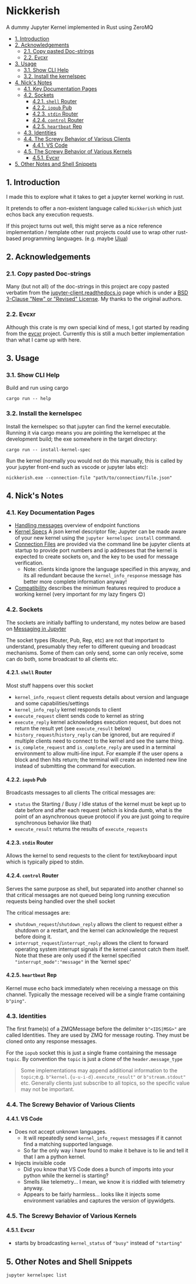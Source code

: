 # Nickkerish <!-- omit in toc -->

A dummy Jupyter Kernel implemented in Rust using ZeroMQ

- [1. Introduction](#1-introduction)
- [2. Acknowledgements](#2-acknowledgements)
  - [2.1. Copy pasted Doc-strings](#21-copy-pasted-doc-strings)
  - [2.2. Evcxr](#22-evcxr)
- [3. Usage](#3-usage)
  - [3.1. Show CLI Help](#31-show-cli-help)
  - [3.2. Install the kernelspec](#32-install-the-kernelspec)
- [4. Nick's Notes](#4-nicks-notes)
  - [4.1. Key Documentation Pages](#41-key-documentation-pages)
  - [4.2. Sockets](#42-sockets)
    - [4.2.1. `shell` Router](#421-shell-router)
    - [4.2.2. `iopub` Pub](#422-iopub-pub)
    - [4.2.3. `stdin` Router](#423-stdin-router)
    - [4.2.4. `control` Router](#424-control-router)
    - [4.2.5. `heartbeat` Rep](#425-heartbeat-rep)
  - [4.3. Identities](#43-identities)
  - [4.4. The Screwy Behavior of Various Clients](#44-the-screwy-behavior-of-various-clients)
    - [4.4.1. VS Code](#441-vs-code)
  - [4.5. The Screwy Behavior of Various Kernels](#45-the-screwy-behavior-of-various-kernels)
    - [4.5.1. Evcxr](#451-evcxr)
- [5. Other Notes and Shell Snippets](#5-other-notes-and-shell-snippets)

## 1. Introduction

I made this to explore what it takes to get a jupyter kernel working in rust.

It pretends to offer a non-existent language called `Nickkerish` which just
echos back any execution requests.

If this project turns out well, this might serve as a nice reference
implementation / template other rust projects could use to wrap other rust-based
programming languages. (e.g. maybe [Uiua](https://www.uiua.org/))

## 2. Acknowledgements

### 2.1. Copy pasted Doc-strings

Many (but not all) of the doc-strings in this project are copy pasted verbatim from
the [jupyter-client.readthedocs.io](https://jupyter-client.readthedocs.io/en/latest/index.html)
page which is under a
[BSD 3-Clause "New" or "Revised" License](https://github.com/jupyter/jupyter_client/blob/396e665af9088f4f083c02c12ea1fb4e9b3dff91/LICENSE).
My thanks to the original authors.

### 2.2. Evcxr

Although this crate is my own special kind of mess, I got started by reading
from the [evcxr](https://github.com/evcxr/evcxr) project. Currently this is
still a much better implementation than what I came up with here.

## 3. Usage

### 3.1. Show CLI Help

Build and run using cargo

```shell
cargo run -- help
```

### 3.2. Install the kernelspec

Install the kernelspec so that jupyter can find the kernel executable. Running
it via cargo means you are pointing the kernelspec at the development build; the
exe somewhere in the target directory:

```shell
cargo run -- install-kernel-spec
```

Run the kernel (normally you would not do this manually, this is called by your
jupyter front-end such as vscode or jupyter labs etc):

```shell
nickkerish.exe --connection-file "path/to/connection/file.json"
```

## 4. Nick's Notes

### 4.1. Key Documentation Pages

- [Handling messages](https://jupyter-client.readthedocs.io/en/latest/kernels.html#handling-messages)
  overview of endpoint functions
- [Kernel Specs](https://jupyter-client.readthedocs.io/en/latest/kernels.html#kernel-specs)
  A json kernel descriptor file; Jupyter can be made aware of your new kernel
  using the ```jupyter kernelspec install``` command.
- [Connection Files](https://jupyter-client.readthedocs.io/en/latest/kernels.html#connection-files)
  are provided via the command line be jupyter clients at startup to provide port numbers and ip
  addresses that the kernel is expected to create sockets on, and the key to be used for message
  verification.
  - Note: clients kinda ignore the language specified in this anyway, and its all redundant because
    the `kernel_info_response` message has better more complete information anyway!
- [Compatibility](https://jupyter-client.readthedocs.io/en/latest/messaging.html#compatibility)
  describes the minimum features required to produce a working kernel (very important for my lazy
  fingers 😊)

### 4.2. Sockets

The sockets are initially baffling to understand, my notes below are based on
[Messaging in Jupyter](https://jupyter-client.readthedocs.io/en/latest/messaging.html)

The socket types (Router, Pub, Rep, etc) are not that important to understand,
presumably they refer to different queuing and broadcast mechanisms. Some of
them can only send, some can only receive, some can do both, some broadcast to
all clients etc.

#### 4.2.1. `shell` Router

Most stuff happens over this socket

- `kernel_info_request` client requests details about version and language and
  some capabilities/settings
- `kernel_info_reply` kernel responds to client
- `execute_request` client sends code to kernel as string
- `execute_reply` kernel acknowledges execution request, but does not return the
  result yet (see `execute_result` below)
- `history_request`/`history_reply` can be ignored, but are required if multiple
  clients need to connect to the kernel and see the same thing.
- `is_complete_request` and `is_complete_reply` are used in a terminal
  environment to allow multi-line input. For example if the user opens a block
  and then hits return; the terminal will create an indented new line instead of
  submitting the command for execution.

#### 4.2.2. `iopub` Pub

Broadcasts messages to all clients
The critical messages are:

- `status` the Starting / Busy / Idle status of the kernel must be kept up to
  date before and after each request (which is kinda dumb, what is the point of
  an asynchronous queue protocol if you are just going to require synchronous
  behavior like that)
- `execute_result` returns the results of `execute_requests`

#### 4.2.3. `stdin` Router

Allows the kernel to send requests to the client for text/keyboard input which
is typically piped to stdin.

#### 4.2.4. `control` Router

Serves the same purpose as shell, but separated into another channel so that
critical messages are not queued being long running execution requests being
handled over the shell socket

The critical messages are:

- `shutdown_request`/`shutdown_reply` allows the client to request either a
  shutdown or a restart, and the kernel can acknowledge the request before doing
  it.
- `interrupt_request`/`interrupt_reply` allows the client to forward operating
  system interrupt signals if the kernel cannot catch them itself. Note that
  these are only used if the kernel specified `"interrupt_mode":"message"` in
  the 'kernel spec'

#### 4.2.5. `heartbeat` Rep

Kernel muse echo back immediately when receiving a message on this channel.
Typically the message received will be a single frame containing `b"ping"`.

### 4.3. Identities

The first frame(s) of a ZMQMessage before the delimiter `b"<IDS|MSG>"` are
called Identities. They are used by ZMQ for message routing. They must be cloned
onto any response messages.

For the `iopub` socket this is just a single frame containing the message
`topic`. By convention the `topic` is just a clone of the
`header.message_type`

> Some implementations may append additional information to the `topic`;e.g.
> `b"kernel.{u-u-i-d}.execute_result"` or `b"stream.stdout"` etc. Generally
> clients just subscribe to all topics, so the specific value may not be
> important.

### 4.4. The Screwy Behavior of Various Clients

#### 4.4.1. VS Code

- Does not accept unknown languages.
  - It will repeatedly send `kernel_info_request` messages if it cannot find a
    matching supported language.
  - So far the only way i have found to make it behave is to lie and tell it
    that I am a python kernel.
- Injects invisible code
  - Did you know that VS Code does a bunch of imports into your python while the
    kernel is starting?
  - Smells like telemetry... I mean, we know it is riddled with telemetry
    anyway.
  - Appears to be fairly harmless... looks like it injects some environment
    variables and captures the version of ipywidgets.

### 4.5. The Screwy Behavior of Various Kernels

#### 4.5.1. Evcxr

- starts by broadcasting `kernel_status` of `"busy"` instead of `"starting"`

## 5. Other Notes and Shell Snippets

```bash
jupyter kernelspec list
```
